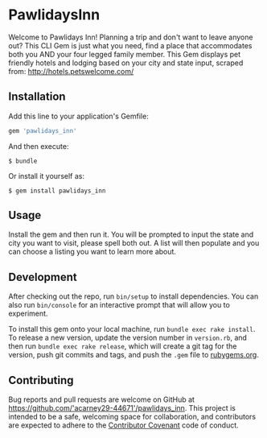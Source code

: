 # PawlidaysInn

Welcome to Pawlidays Inn! Planning a trip and don't want to leave anyone out? This CLI Gem is just what you need, find a place that accommodates both you AND your four legged family member. This Gem displays pet friendly hotels and lodging based on your city and state input, scraped from: http://hotels.petswelcome.com/

## Installation

Add this line to your application's Gemfile:

```ruby
gem 'pawlidays_inn'
```

And then execute:

    $ bundle

Or install it yourself as:

    $ gem install pawlidays_inn

## Usage

Install the gem and then run it. You will be prompted to input the state and city you want to visit, please spell both out. A list will then populate and you can choose a listing you want to learn more about.

## Development

After checking out the repo, run `bin/setup` to install dependencies. You can also run `bin/console` for an interactive prompt that will allow you to experiment.

To install this gem onto your local machine, run `bundle exec rake install`. To release a new version, update the version number in `version.rb`, and then run `bundle exec rake release`, which will create a git tag for the version, push git commits and tags, and push the `.gem` file to [rubygems.org](https://rubygems.org).

## Contributing

Bug reports and pull requests are welcome on GitHub at https://github.com/'acarney29-44671'/pawlidays_inn. This project is intended to be a safe, welcoming space for collaboration, and contributors are expected to adhere to the [Contributor Covenant](http://contributor-covenant.org) code of conduct.
